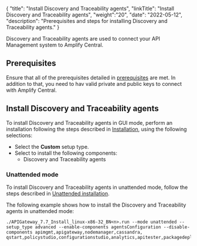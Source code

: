 {
"title": "Install Discovery and Traceability agents",
"linkTitle": "Install Discovery and Traceability agents",
"weight":"20",
"date": "2022-05-12",
"description": "Prerequisites and steps for installing Discovery and Traceability agents."
}

Discovery and Traceability agents are used to connect your API Management system to Amplify Central.


## Prerequisites

Ensure that all of the prerequisites detailed in [prerequisites](/docs/apim_installation/apigtw_install/system_requirements) are met.
In addition to that, you need to hav valid private and public keys to connect with Amplify Central.

## Install Discovery and Traceability agents

To install Discovery and Traceability agents in GUI mode, perform an installation following the steps described in [Installation](/docs/apim_installation/apigtw_install/installation), using the following selections:

* Select the **Custom** setup type.
* Select to install the following components:
    * Discovery and Traceability agents

### Unattended mode

To install Discovery and Traceability agents in unattended mode, follow the steps described in [Unattended installation](/docs/apim_installation/apigtw_install/installation_unattended).

The following example shows how to install the Discovery and Traceability agents in unattended mode:

```
./APIGateway_7.7_Install_linux-x86-32_BN<n>.run --mode unattended --setup_type advanced --enable-components agentsConfiguration --disable-components apimgmt,apigateway,nodemanager,cassandra, qstart,policystudio,configurationstudio,analytics,apitester,packagedeploytools
```
